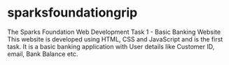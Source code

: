 # sparksfoundationgrip
The Sparks Foundation Web Development Task 1 - Basic Banking Website
This website is developed using HTML, CSS and JavaScript and is the first task. It is a basic banking application with User details like Customer ID, email, Bank Balance etc.
